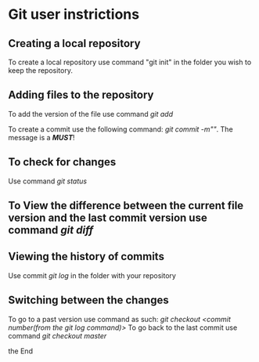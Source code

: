 # Git user instrictions


## Creating a local repository
To create a local repository use command "git init" in the folder you wish to keep the repository.

## Adding files to the repository
To add the version of the file use command *git add <file name>*

To create a commit use the following command: *git commit -m"<message to the file>"*. The message is a ***MUST***!

## To check for changes
Use command *git status*

## To View the difference between the current file version and the last commit version use command *git diff*

## Viewing the history of commits
Use commit *git log* in the folder with your repository

## Switching between the changes
To go to a past version use command as such: *git checkout <commit number(from the git log command)>*
To go back to the last commit use command *git checkout master*

the End